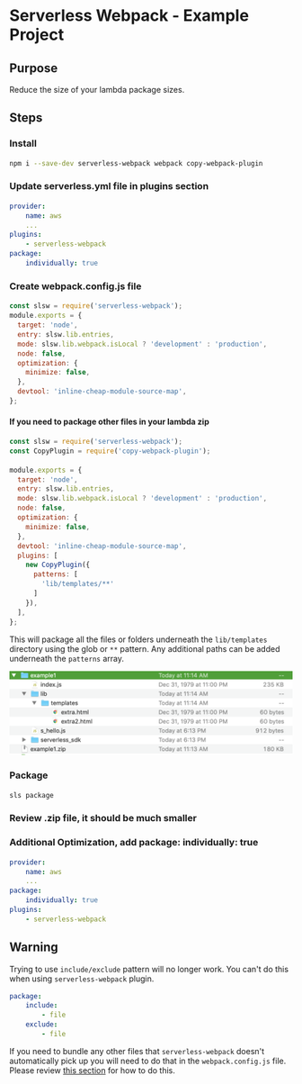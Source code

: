 # Serverless Webpack - Example Project

## Purpose

Reduce the size of your lambda package sizes.

## Steps

### Install

```bash
npm i --save-dev serverless-webpack webpack copy-webpack-plugin
```

### Update serverless.yml file in plugins section

```yaml
provider:
    name: aws
    ...
plugins:
    - serverless-webpack
package:
    individually: true
```

### Create webpack.config.js file

```js
const slsw = require('serverless-webpack');
module.exports = {
  target: 'node',
  entry: slsw.lib.entries,
  mode: slsw.lib.webpack.isLocal ? 'development' : 'production',
  node: false,
  optimization: {
    minimize: false,
  },
  devtool: 'inline-cheap-module-source-map',
};
```

#### If you need to package other files in your lambda zip

```js
const slsw = require('serverless-webpack');
const CopyPlugin = require('copy-webpack-plugin');

module.exports = {
  target: 'node',
  entry: slsw.lib.entries,
  mode: slsw.lib.webpack.isLocal ? 'development' : 'production',
  node: false,
  optimization: {
    minimize: false,
  },
  devtool: 'inline-cheap-module-source-map',
  plugins: [
    new CopyPlugin({
      patterns: [
        'lib/templates/**'
      ]
    }),
  ],
};
```

This will package all the files or folders underneath the `lib/templates` directory using the glob or `**` pattern. Any additional paths can be added underneath the `patterns` array.

<img src="./copy-plugin-zip.png">

### Package

```bash
sls package
```

### Review .zip file, it should be much smaller

### Additional Optimization, add package: individually: true

```yaml
provider:
    name: aws
    ...
package:
    individually: true
plugins:
    - serverless-webpack
```

## Warning

Trying to use `include/exclude` pattern will no longer work. You can't do this when using `serverless-webpack` plugin.

```yaml
package:
    include:
        - file
    exclude:
        - file
```

If you need to bundle any other files that `serverless-webpack` doesn't automatically pick up you will need to do that in the `webpack.config.js` file. Please review [this section](#If-you-need-to-package-other-files-in-your-lambda-zip) for how to do this.